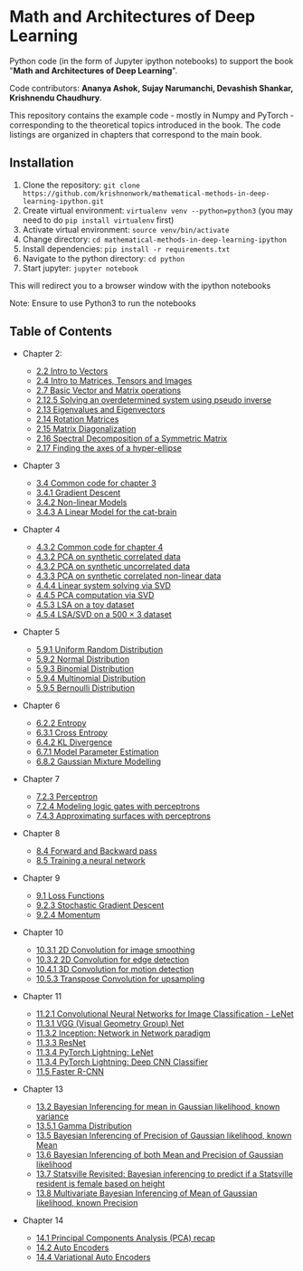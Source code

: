 # Math and Architectures of Deep Learning

Python code (in the form of Jupyter ipython notebooks) to support the book "**Math and Architectures of Deep Learning**".

Code contributors: **Ananya Ashok, Sujay Narumanchi, Devashish Shankar, Krishnendu Chaudhury**.

This repository contains the example code - mostly in Numpy and PyTorch - corresponding to
the theoretical topics introduced in the book. The code listings are organized in chapters
that correspond to the main book.

## Installation
1. Clone the repository: `git clone https://github.com/krishnonwork/mathematical-methods-in-deep-learning-ipython.git`
2. Create virtual environment: `virtualenv venv --python=python3` (you may need to do  `pip install virtualenv` first)
3. Activate virtual environment: `source venv/bin/activate` 
4. Change directory: `cd mathematical-methods-in-deep-learning-ipython`
5. Install dependencies: `pip install -r requirements.txt`
6. Navigate to the python directory: `cd python`
7. Start jupyter: `jupyter notebook`

This will redirect you to a browser window with the ipython notebooks 

Note: Ensure to use Python3 to run the notebooks

## Table of Contents

* Chapter 2:
  * [2.2 Intro to Vectors](https://github.com/krishnonwork/mathematical-methods-in-deep-learning-ipython/blob/master/python/ch2/2.2-vector-pytorch-intro.ipynb)
  * [2.4 Intro to Matrices, Tensors and Images](https://github.com/krishnonwork/mathematical-methods-in-deep-learning-ipython/blob/master/python/ch2/2.4-matrix-pytorch-intro.ipynb)
  * [2.7 Basic Vector and Matrix operations](https://github.com/krishnonwork/mathematical-methods-in-deep-learning-ipython/blob/master/python/ch2/2.7-transpose-dot-matmul.ipynb)
  * [2.12.5 Solving an overdetermined system using pseudo inverse](https://github.com/krishnonwork/mathematical-methods-in-deep-learning-ipython/blob/master/python/ch2/2.12.5-overdet.ipynb)
  * [2.13 Eigenvalues and Eigenvectors](https://github.com/krishnonwork/mathematical-methods-in-deep-learning-ipython/blob/master/python/ch2/2.13-eig.ipynb)
  * [2.14 Rotation Matrices](https://github.com/krishnonwork/mathematical-methods-in-deep-learning-ipython/blob/master/python/ch2/2.14-rotation.ipynb)
  * [2.15 Matrix Diagonalization](https://github.com/krishnonwork/mathematical-methods-in-deep-learning-ipython/blob/master/python/ch2/2.15-mat-diagonalization.ipynb)
  * [2.16 Spectral Decomposition of a Symmetric Matrix](https://github.com/krishnonwork/mathematical-methods-in-deep-learning-ipython/blob/master/python/ch2/2.16-spectral-decomp.ipynb)
  * [2.17 Finding the axes of a hyper-ellipse](https://github.com/krishnonwork/mathematical-methods-in-deep-learning-ipython/blob/master/python/ch2/2.17-hyper-ellipse.ipynb)
  
  
* Chapter 3
  * [3.4 Common code for chapter 3](https://github.com/krishnonwork/mathematical-methods-in-deep-learning-ipython/blob/master/python/ch3/3.4-common.ipynb)
  * [3.4.1 Gradient Descent](https://github.com/krishnonwork/mathematical-methods-in-deep-learning-ipython/blob/master/python/ch3/3.4.1-gradients.ipynb)
  * [3.4.2 Non-linear Models](https://github.com/krishnonwork/mathematical-methods-in-deep-learning-ipython/blob/master/python/ch3/3.4.2-gradients-nonlinear.ipynb)
  * [3.4.3 A Linear Model for the cat-brain](https://github.com/krishnonwork/mathematical-methods-in-deep-learning-ipython/blob/master/python/ch3/3.4.3-gradients-catbrain.ipynb)
  
* Chapter 4
  * [4.3.2 Common code for chapter 4](https://github.com/krishnonwork/mathematical-methods-in-deep-learning-ipython/blob/master/python/ch4/4.3.2-common.ipynb)
  * [4.3.2 PCA on synthetic correlated data](https://github.com/krishnonwork/mathematical-methods-in-deep-learning-ipython/blob/master/python/ch4/4.3.2-pca.ipynb)
  * [4.3.2 PCA on synthetic uncorrelated data](https://github.com/krishnonwork/mathematical-methods-in-deep-learning-ipython/blob/master/python/ch4/4.3.2-pca-uncorrelated.ipynb)
  * [4.3.3 PCA on synthetic correlated non-linear data](https://github.com/krishnonwork/mathematical-methods-in-deep-learning-ipython/blob/master/python/ch4/4.3.3-pca-nonlinear.ipynb)
  * [4.4.4 Linear system solving via SVD](https://github.com/krishnonwork/mathematical-methods-in-deep-learning-ipython/blob/master/python/ch4/4.4.4-svd-linear-system.ipynb)
  * [4.4.5 PCA computation via SVD](https://github.com/krishnonwork/mathematical-methods-in-deep-learning-ipython/blob/master/python/ch4/4.4.5-svd-pca.ipynb)
  * [4.5.3 LSA on a toy dataset](https://github.com/krishnonwork/mathematical-methods-in-deep-learning-ipython/blob/master/python/ch4/4.5.3-svd-lsa-toy-dataset.ipynb)
  * [4.5.4 LSA/SVD on a 500 × 3 dataset](https://github.com/krishnonwork/mathematical-methods-in-deep-learning-ipython/blob/master/python/ch4/4.5.4-svd-lsa.ipynb)

* Chapter 5
  * [5.9.1 Uniform Random Distribution](https://nbviewer.jupyter.org/github/krishnonwork/mathematical-methods-in-deep-learning-ipython/blob/master/python/ch5/5.9.1-uniform-random-distribution.ipynb)
  * [5.9.2 Normal Distribution](https://nbviewer.jupyter.org/github/krishnonwork/mathematical-methods-in-deep-learning-ipython/blob/master/python/ch5/5.9.2-normal-distribution.ipynb)
  * [5.9.3 Binomial Distribution](https://nbviewer.jupyter.org/github/krishnonwork/mathematical-methods-in-deep-learning-ipython/blob/master/python/ch5/5.9.3-binomial-distribution.ipynb)
  * [5.9.4 Multinomial Distribution](https://nbviewer.jupyter.org/github/krishnonwork/mathematical-methods-in-deep-learning-ipython/blob/master/python/ch5/5.9.4-multinomial-distribution.ipynb)
  * [5.9.5 Bernoulli Distribution](https://nbviewer.jupyter.org/github/krishnonwork/mathematical-methods-in-deep-learning-ipython/blob/master/python/ch5/5.9.5-bernoulli-distribution.ipynb)
  
* Chapter 6
  * [6.2.2 Entropy](https://nbviewer.jupyter.org/github/krishnonwork/mathematical-methods-in-deep-learning-ipython/blob/master/python/ch6/6.2.2-entropy-gaussian.ipynb)
  * [6.3.1 Cross Entropy](https://nbviewer.jupyter.org/github/krishnonwork/mathematical-methods-in-deep-learning-ipython/blob/master/python/ch6/6.3.1-cross-entropy.ipynb)
  * [6.4.2 KL Divergence](https://nbviewer.jupyter.org/github/krishnonwork/mathematical-methods-in-deep-learning-ipython/blob/master/python/ch6/6.4.2-kullback-leibler-divergence.ipynb)
  * [6.7.1 Model Parameter Estimation](https://nbviewer.jupyter.org/github/krishnonwork/mathematical-methods-in-deep-learning-ipython/blob/master/python/ch6/6.7.1-model-parameter-estimation.ipynb)
  * [6.8.2 Gaussian Mixture Modelling](https://nbviewer.jupyter.org/github/krishnonwork/mathematical-methods-in-deep-learning-ipython/blob/master/python/ch6/6.8.2-gaussian-mixture-models.ipynb)

* Chapter 7
  * [7.2.3 Perceptron](https://github.com/krishnonwork/mathematical-methods-in-deep-learning-ipython/blob/master/python/ch7/7.2.3-perceptron.ipynb)
  * [7.2.4 Modeling logic gates with perceptrons](https://github.com/krishnonwork/mathematical-methods-in-deep-learning-ipython/blob/master/python/ch7/7.2.4-modeling-logic-gates-with-perceptrons.ipynb)
  * [7.4.3 Approximating surfaces with perceptrons](https://github.com/krishnonwork/mathematical-methods-in-deep-learning-ipython/blob/master/python/ch7/7.4.3-approximating-surfaces-with-perceptrons.ipynb)

* Chapter 8
  * [8.4 Forward and Backward pass](https://github.com/krishnonwork/mathematical-methods-in-deep-learning-ipython/blob/master/python/ch8/8.4-forward-and-backward-pass.ipynb)
  * [8.5 Training a neural network](https://github.com/krishnonwork/mathematical-methods-in-deep-learning-ipython/blob/master/python/ch8/8.5-training-a-neural-network.ipynb)

* Chapter 9
  * [9.1 Loss Functions](https://github.com/krishnonwork/mathematical-methods-in-deep-learning-ipython/blob/master/python/ch9/9.1-loss-functions.ipynb)
  * [9.2.3 Stochastic Gradient Descent](https://github.com/krishnonwork/mathematical-methods-in-deep-learning-ipython/blob/master/python/ch9/9.2.3-stochastic-gradient-descent.ipynb)
  * [9.2.4 Momentum](https://github.com/krishnonwork/mathematical-methods-in-deep-learning-ipython/blob/master/python/ch9/9.2.4-momentum.ipynb)

* Chapter 10
  * [10.3.1 2D Convolution for image smoothing](https://github.com/krishnonwork/mathematical-methods-in-deep-learning-ipython/blob/master/python/ch10/10.3.1-2dconv-image-smoothing.ipynb)
  * [10.3.2 2D Convolution for edge detection](https://github.com/krishnonwork/mathematical-methods-in-deep-learning-ipython/blob/master/python/ch10/10.3.2-2dconv-edge-detection.ipynb)
  * [10.4.1 3D Convolution for motion detection](https://github.com/krishnonwork/mathematical-methods-in-deep-learning-ipython/blob/master/python/ch10/10.4.1-3dconv-motion-detection.ipynb)
  * [10.5.3 Transpose Convolution for upsampling](https://github.com/krishnonwork/mathematical-methods-in-deep-learning-ipython/blob/master/python/ch10/10.5.3-transpose-conv-upsampling.ipynb)

* Chapter 11
  * [11.2.1 Convolutional Neural Networks for Image Classification - LeNet](https://github.com/krishnonwork/mathematical-methods-in-deep-learning-ipython/blob/master/python/ch11/11.2.1-mnist-lenet.ipynb)
  * [11.3.1 VGG (Visual Geometry Group) Net](https://github.com/krishnonwork/mathematical-methods-in-deep-learning-ipython/blob/master/python/ch11/11.3.1-vgg.ipynb)
  * [11.3.2 Inception: Network in Network paradigm](https://github.com/krishnonwork/mathematical-methods-in-deep-learning-ipython/blob/master/python/ch11/11.3.2-inception.ipynb)
  * [11.3.3 ResNet](https://github.com/krishnonwork/mathematical-methods-in-deep-learning-ipython/blob/master/python/ch11/11.3.3-resnet.ipynb)
  * [11.3.4 PyTorch Lightning: LeNet](https://github.com/krishnonwork/mathematical-methods-in-deep-learning-ipython/blob/master/python/ch11/11.3.4-mnist-lenet-lightning.ipynb)
  * [11.3.4 PyTorch Lightning: Deep CNN Classifier](https://github.com/krishnonwork/mathematical-methods-in-deep-learning-ipython/blob/master/python/ch11/11.3.4-hymenoptera-deep-classifier.ipynb)
  * [11.5 Faster R-CNN](https://github.com/krishnonwork/mathematical-methods-in-deep-learning-ipython/blob/master/python/ch11/11.5-frcnn.ipynb)

* Chapter 13
  * [13.2 Bayesian Inferencing for mean in Gaussian likelihood, known variance](https://github.com/krishnonwork/mathematical-methods-in-deep-learning-ipython/blob/master/python/ch13/13.2-bayesian-inference-unknown-mean.ipynb)
  * [13.5.1 Gamma Distribution](https://github.com/krishnonwork/mathematical-methods-in-deep-learning-ipython/blob/master/python/ch13/13.5.1-gamma-distribution.ipynb)
  * [13.5 Bayesian Inferencing of Precision of Gaussian likelihood, known Mean](https://github.com/krishnonwork/mathematical-methods-in-deep-learning-ipython/blob/master/python/ch13/13.5-bayesian-inference-unknown-variance.ipynb)
  * [13.6 Bayesian Inferencing of both Mean and Precision of Gaussian likelihood](https://github.com/krishnonwork/mathematical-methods-in-deep-learning-ipython/blob/master/python/ch13/13.6-bayesian-inference-unknown-mean-variance.ipynb)
  * [13.7 Statsville Revisited: Bayesian inferencing to predict if a Statsville resident is female based on height](https://github.com/krishnonwork/mathematical-methods-in-deep-learning-ipython/blob/master/python/ch13/13.7-statsville-revisited.ipynb)
  * [13.8 Multivariate Bayesian Inferencing of Mean of Gaussian likelihood, known Precision](https://github.com/krishnonwork/mathematical-methods-in-deep-learning-ipython/blob/master/python/ch13/13.8-bayesian-inference-unknown-mean-multivariate.ipynb)
 
* Chapter 14
  * [14.1 Principal Components Analysis (PCA) recap](https://github.com/krishnonwork/mathematical-methods-in-deep-learning-ipython/blob/master/python/ch14/14.1-pca.ipynb)
  * [14.2 Auto Encoders](https://github.com/krishnonwork/mathematical-methods-in-deep-learning-ipython/blob/master/python/ch14/14.2-auto-encoders.ipynb)
  * [14.4 Variational Auto Encoders](https://github.com/krishnonwork/mathematical-methods-in-deep-learning-ipython/blob/master/python/ch14/14.4-variational-auto-encoders.ipynb)
